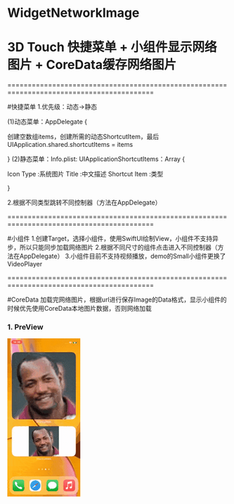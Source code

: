 # WidgetNetworkImage

# 3D Touch 快捷菜单 + 小组件显示网络图片 + CoreData缓存网络图片

==========================================================================================

#快捷菜单
1.优先级：动态->静态

(1)动态菜单：AppDelegate {

创建空数组items，创建所需的动态ShortcutItem，最后UIApplication.shared.shortcutItems = items

}
(2)静态菜单：Info.plist: UIApplicationShortcutItems：Array {

Icon Type      :系统图片
Title          :中文描述
Shortcut Item  :类型

}

2.根据不同类型跳转不同控制器（方法在AppDelegate）

==========================================================================================

#小组件
1.创建Target，选择小组件，使用SwiftUI绘制View，小组件不支持异步，所以只能同步加载网络图片
2.根据不同尺寸的组件点击进入不同控制器（方法在AppDelegate）
3.小组件目前不支持视频播放，demo的Small小组件更换了VideoPlayer

==========================================================================================

#CoreData
加载完网络图片，根据url进行保存Image的Data格式，显示小组件的时候优先使用CoreData本地图片数据，否则网络加载

### 1. PreView
![1.gif](1.gif)
